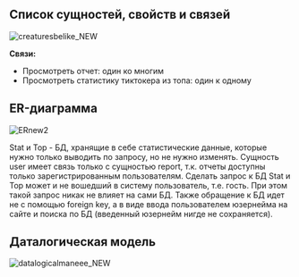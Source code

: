 ## Список сущностей, свойств и связей
![creaturesbelike_NEW](https://user-images.githubusercontent.com/95046139/149466885-f635ef89-bfcd-4e4d-88bc-f6a663bca8e6.jpg)



**Связи:**
 - Просмотреть отчет: один ко многим
 - Просмотреть статистику тиктокера из топа: один к одному

## ER-диаграмма
![ERnew2](https://user-images.githubusercontent.com/95046139/149460825-4113f750-9923-4c7c-8cf8-92f50eb2cd9f.png)




Stat и Top - БД, хранящие в себе статистические данные, которые нужно только выводить по запросу, но не нужно изменять.
Сущность user имеет связь только с сущностью report, т.к. отчеты доступны только зарегистрированным пользователям. Сделать запрос к БД Stat и Top может и не вошедший в систему пользователь, т.е. гость. При этом такой запрос никак не влияет на сами БД. Также обращение к БД идет не с помощью foreign key, а в виде ввода пользователем юзернейма на сайте и поиска по БД (введенный юзернейм нигде не сохраняется).

## Даталогическая модель
![datalogicalmaneee_NEW](https://user-images.githubusercontent.com/95046139/149466902-317da1ab-7ba7-44a2-b11d-eb2fb34eacf8.jpg)



